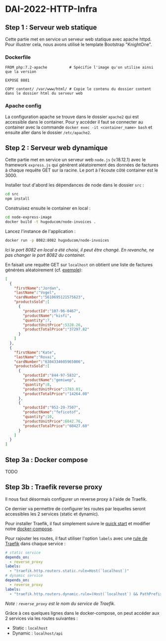 # DAI-2022-HTTP-Infra
## Step 1 : Serveur web statique

Cette partie met en service un serveur web statique avec apache httpd.
Pour illustrer cela, nous avons utilisé le template Bootstrap "KnightOne".

### Dockerfile
```
FROM php:7.2-apache          # Spécifie l'image qu'on utilise ainsi que la version

EXPOSE 8081

COPY content/ /var/www/html/ # Copie le contenu du dossier content dans le dossier html du serveur web
```

### Apache config

La configuration apache se trouve dans le dossier `apache2` qui est accessible dans le container.
Pour y accéder il faut se connecter au container avec la commande `docker exec -it <container_name> bash` 
et ensuite aller dans le dossier `/etc/apache2`.

## Step 2 : Serveur web dynamique

Cette partie met en service un serveur web `node.js` (v.18.12.1) avec le framework `express.js` qui génèrent aléatoirement
des données de factures à chaque requête GET sur la racine. Le port à l'écoute côté container est le 3000.

Installer tout d'abord les dépendances de node dans le dossier `src` :
```bash
cd src
npm install
```

Construisez ensuite le container en local :
```bash
cd node-express-image
docker build -t hugoducom/node-invoices .
```

Lancez l'instance de l'application :
```bash
docker run -p 8082:8082 hugoducom/node-invoices
```
_Ici le port 8082 en local a été choisi, il peut être changé. En revanche, ne pas changer le port 8082 du container._

En faisait une requête GET sur `localhost` on obtient une liste de factures générées aléatoirement (cf. [exemple](docker-images/node-express-image/response_example.json)):

```json
[
  {
    "firstName":"Jordan",
    "lastName":"Vogel",
    "cardNumber":"5610695121575623",
    "productsSold":[
      {
        "productId":"107-96-0467",
        "productName":"kisfi",
        "quantity":7,
        "productUnitPrice":5328.26,
        "productTotalPrice":"37297.82"
      }
    ]
  },
  {
    "firstName":"Kate",
    "lastName":"Rovai",
    "cardNumber":"6304334605965006",
    "productsSold":[
      {
        "productId":"844-97-5832",
        "productName":"gemiwep",
        "quantity":8,
        "productUnitPrice":1783.01,
        "productTotalPrice":"14264.08"
      },
      {
        "productId":"952-29-7507",
        "productName":"feficotof",
        "quantity":10,
        "productUnitPrice":6042.76,
        "productTotalPrice":"60427.60"
      }
    ]
  }
]
```

## Step 3a : Docker compose

TODO

## Step 3b : Traefik reverse proxy

Il nous faut désormais configurer un reverse proxy à l'aide de Traefik.

Ce dernier va permettre de configurer les routes par lequelles seront accessibles les 2 services (static et dynamic).

Pour installer Traefik, il faut simplement suivre le [quick start](https://doc.traefik.io/traefik/getting-started/quick-start/) et modifier notre [docker-compose](./docker-images/docker-compose.yml).

Pour rajouter les routes, il faut utiliser l'option `labels` avec une [rule de Traefik](https://doc.traefik.io/traefik/routing/providers/docker/#routers) dans chaque service :

```yml
# static service
depends_on:
  - reverse_proxy
labels:
  - "traefik.http.routers.static.rule=Host(`localhost`)"
# dynamic service
depends_on:
  - reverse_proxy
labels:
  - "traefik.http.routers.dynamic.rule=(Host(`localhost`) && PathPrefix(`/api`))"
```

_Note : `reverse_proxy` est le nom du service de Traefik._

Grâce à ces quelques lignes dans le docker-compose, on peut accéder aux 2 services via les routes suivantes :
- Static : `localhost`
- Dynamic : `localhost/api`